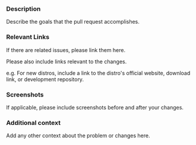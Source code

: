 
<!-- Thank you so much for contributing! ❤️ -->

### Description
Describe the goals that the pull request accomplishes.

### Relevant Links
If there are related issues, please link them here.

Please also include links relevant to the changes.

e.g. For new distros, include a link to the distro's official website, download link, or development repository.

### Screenshots
If applicable, please include screenshots before and after your changes.

### Additional context
Add any other context about the problem or changes here.
